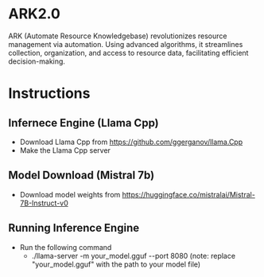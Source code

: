# ARK2.0
 ARK (Automate Resource Knowledgebase) revolutionizes resource management via automation. Using advanced algorithms, it streamlines collection, organization, and access to resource data, facilitating efficient decision-making.

# Instructions 

## Infernece Engine (Llama Cpp)
* Download Llama Cpp from https://github.com/ggerganov/llama.Cpp
* Make the Llama Cpp server 

## Model Download (Mistral 7b)
* Download model weights from https://huggingface.co/mistralai/Mistral-7B-Instruct-v0

## Running Inference Engine
* Run the following command 
  * ./llama-server -m your_model.gguf --port 8080 (note: replace "your_model.gguf" with the path to your model file)





